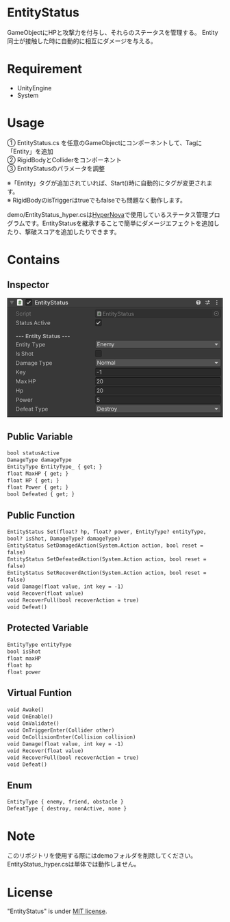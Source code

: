 # EntityStatus

GameObjectにHPと攻撃力を付与し、それらのステータスを管理する。
Entity同士が接触した時に自動的に相互にダメージを与える。

<!--# DEMO

-->


# Requirement

* UnityEngine
* System

# Usage

① EntityStatus.cs を任意のGameObjectにコンポーネントして、Tagに「Entity」を追加\
② RigidBodyとColliderをコンポーネント\
③ EntityStatusのパラメータを調整

※「Entity」タグが追加されていれば、Start()時に自動的にタグが変更されます。\
※ RigidBodyのisTriggerはtrueでもfalseでも問題なく動作します。

demo/EntityStatus_hyper.csは[HyperNova](https://kuritaro1122.github.io/HyperNova-Web/)で使用しているステータス管理プログラムです。EntityStatusを継承することで簡単にダメージエフェクトを追加したり、撃破スコアを追加したりできます。

# Contains

## Inspector

![image](inspectorView.png)

## Public Variable
```
bool statusActive
DamageType damageType
EntityType EntityType_ { get; }
float MaxHP { get; }
float HP { get; }
float Power { get; }
bool Defeated { get; }
```
## Public Function
```
EntityStatus Set(float? hp, float? power, EntityType? entityType, bool? isShot, DamageType? damageType)
EntityStatus SetDamagedAction(System.Action action, bool reset = false)
EntityStatus SetDefeatedAction(System.Action action, bool reset = false)
EntityStatus SetRecoverdAction(System.Action action, bool reset = false)
void Damage(float value, int key = -1)
void Recover(float value)
void RecoverFull(bool recoverAction = true)
void Defeat()
```

## Protected Variable
```
EntityType entityType
bool isShot
float maxHP
float hp
float power
```

## Virtual Funtion
```
void Awake()
void OnEnable()
void OnValidate()
void OnTriggerEnter(Collider other)
void OnCollisionEnter(Collision collision)
void Damage(float value, int key = -1)
void Recover(float value)
void RecoverFull(bool recoverAction = true)
void Defeat()
```

## Enum
```
EntityType { enemy, friend, obstacle }
DefeatType { destroy, nonActive, none }
```

# Note

このリポジトリを使用する際にはdemoフォルダを削除してください。EntityStatus_hyper.csは単体では動作しません。

# License

"EntityStatus" is under [MIT license](https://en.wikipedia.org/wiki/MIT_License).
